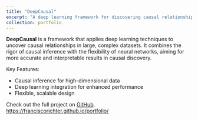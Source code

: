 ```yaml
---
title: "DeepCausal"
excerpt: "A deep learning framework for discovering causal relationships in complex datasets   <br/><img src='https://raw.githubusercontent.com/franciscorichter/deepCausal/tree/main/man/figures/logo3.png' style='width: 500px; height: 500px;border-radius: 50%;'>"
collection: portfolio
---
```


**DeepCausal** is a framework that applies deep learning techniques to uncover causal relationships in large, complex datasets. It combines the rigor of causal inference with the flexibility of neural networks, aiming for more accurate and interpretable results in causal discovery.

Key Features:
- Causal inference for high-dimensional data
- Deep learning integration for enhanced performance
- Flexible, scalable design

Check out the full project on [GitHub](https://github.com/franciscorichter/deepCausal).
https://franciscorichter.github.io/portfolio/